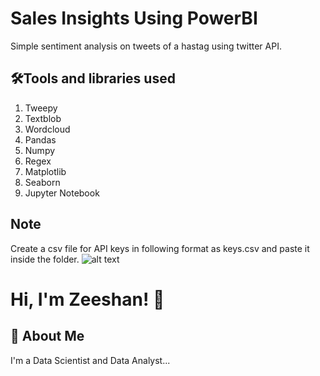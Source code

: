 
# Sales Insights Using PowerBI

Simple sentiment analysis on tweets of a hastag using twitter API.

## 🛠Tools and libraries used
1) Tweepy
2) Textblob
3) Wordcloud
4) Pandas
5) Numpy
6) Regex 
7) Matplotlib
8) Seaborn
9) Jupyter Notebook
## Note
Create a csv file for API keys in following format as keys.csv and paste it inside the folder.
![alt text](https://github.com/[Zeeshan3155]/[twitter-sentiment-analysis]/blob/[main]/ss.png?raw=true)
# Hi, I'm Zeeshan! 👋


## 🚀 About Me
I'm a Data Scientist and Data Analyst...

